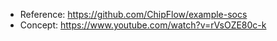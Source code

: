 * Reference: https://github.com/ChipFlow/example-socs
* Concept: https://www.youtube.com/watch?v=rVsOZE80c-k